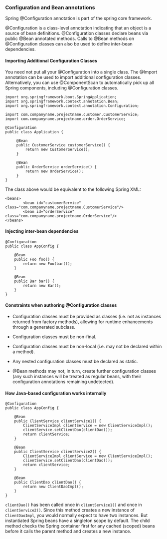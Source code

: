 
### Configuration and Bean annotations

Spring @Configuration annotation is part of the spring core framework. 

@Configuration is a class-level annotation indicating that an object is a source of bean definitions. 
@Configuration classes declare beans via public @Bean annotated methods. Calls to @Bean methods on @Configuration classes can also be used to define inter-bean dependencies.

#### Importing Additional Configuration Classes 

You need not put all your @Configuration into a single class.
The @Import annotation can be used to import additional configuration classes. 
Alternatively, you can use @ComponentScan to automatically pick up all Spring components, 
including @Configuration classes.

```
import org.springframework.boot.SpringApplication;
import org.springframework.context.annotation.Bean;
import org.springframework.context.annotation.Configuration;

import com.companyname.projectname.customer.CustomerService;
import com.companyname.projectname.order.OrderService;

@Configuration
public class Application {

     @Bean
     public CustomerService customerService() {
         return new CustomerService();
     }

     @Bean
     public OrderService orderService() {
         return new OrderService();
     }
}
```

The class above would be equivalent to the following Spring XML:

```
<beans>
        <bean id="customerService" class="com.companyname.projectname.CustomerService"/>
        <bean id="orderService" class="com.companyname.projectname.OrderService"/>
</beans>
```

#### Injecting inter-bean dependencies

```
@Configuration
public class AppConfig {

    @Bean
    public Foo foo() {
        return new Foo(bar());
    }

    @Bean
    public Bar bar() {
        return new Bar();
    }
}
```

#### Constraints when authoring @Configuration classes

- Configuration classes must be provided as classes (i.e. not as instances returned from factory methods), allowing for runtime enhancements through a generated subclass.

- Configuration classes must be non-final.

- Configuration classes must be non-local (i.e. may not be declared within a method).

- Any nested configuration classes must be declared as static.

- @Bean methods may not, in turn, create further configuration classes (any such instances will be treated as regular beans, with their configuration annotations remaining undetected).

####  How Java-based configuration works internally

```
@Configuration
public class AppConfig {

    @Bean
    public ClientService clientService1() {
        ClientServiceImpl clientService = new ClientServiceImpl();
        clientService.setClientDao(clientDao());
        return clientService;
    }

    @Bean
    public ClientService clientService2() {
        ClientServiceImpl clientService = new ClientServiceImpl();
        clientService.setClientDao(clientDao());
        return clientService;
    }

    @Bean
    public ClientDao clientDao() {
        return new ClientDaoImpl();
    }
}
```

`clientDao()` has been called once in `clientService1()` and once in `clientService2()`. 
Since this method creates a new instance of `ClientDaoImpl`, you would normally 
expect to have two instances.
But instantiated Spring beans have a singleton scope by default. The child method 
checks the Spring container first for any cached (scoped) beans before it 
calls the parent method and creates a new instance.


